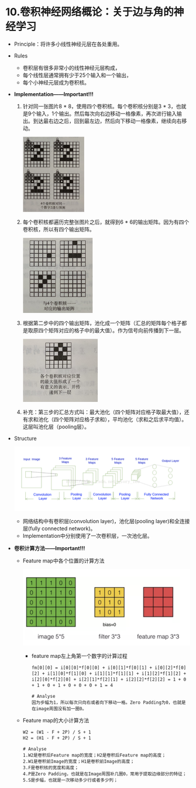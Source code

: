 # 10.卷积神经网络概论：关于边与角的神经学习

- Principle：将许多小线性神经元层在各处重用。

- Rules

  - 卷积层有很多非常小的线性神经元层构成，
  - 每个线性层通常拥有少于25个输入和一个输出，
  - 每个小神经元层成为卷积核。

- **Implementation——Important!!!**

  1. 针对同一张图片8 * 8，使用四个卷积核。每个卷积核分别是3 * 3，也就是9个输入，1个输出。然后每次向右边移动一格像素，再次进行输入输出。到达最右边之后，回到最左边，然后向下移动一格像素，继续向右移动。

     <img src="assets/卷积1.jpg" style="zoom:20%;" />

  2. 每个卷积核都遍历完整张图片之后，就得到6 * 6的输出矩阵。因为有四个卷积核，所以有四个输出矩阵。

     <img src="assets/卷积2.jpg" style="zoom:20%;" />

  3. 根据第二步中的四个输出矩阵，池化成一个矩阵（汇总的矩阵每个格子都是取原四个矩阵对应的格子中的最大值）。作为信号向前传播到下一层。

     <img src="assets/卷积3.jpg" style="zoom:20%;" />

  4. 补充：第三步的汇总方式叫：最大池化（四个矩阵对应格子取最大值），还有求和池化（四个矩阵对应格子求和），平均池化（求和之后求平均值）。这层叫池化层（pooling层）。

  

- Structure

  ![image-20200211152926763](assets/structure.png)

  - 网络结构中有卷积层(convolution layer)，池化层(pooling layer)和全连接层(fully connected network)。
  - Implementation中分别使用了一次卷积层，一次池化层。

- **卷积计算方法——Important!!!**

  <!--image是原图片，filter为卷积核，feature map为卷积结果-->

  - Feature map中各个位置的计算方法

    ![image-20200211154454122](assets/calculate1.png)

    - feature map左上角第一个数字的计算过程

      ```shell
      fm[0][0] = i[0][0]*f[0][0] + i[0][1]*f[0][1] + i[0][2]*f[0][2] + i[1][0]*f[1][0] + i[1][1]*f[1][1] + i[1][2]*f[1][2] + i[2][0]*f[2][0] + i[2][1]*f[2][1] + i[2][2]*f[2][2] = 1 + 0 + 1 + 0 + 1 + 0 + 0 + 0 + 1 = 4
      ```

      ```shell
      # Analyse
      因为步幅为1，所以每次只向右或者向下移动一格。Zero Padding为0，也就是在image周围没有加一圈0。
      ```

  - Feature map的大小计算方法

    ```
    W2 = (W1 - F + 2P) / S + 1
    H2 = (H1 - F + 2P) / S + 1
    ```

    ```shell
    # Analyse
    1.W2是卷积后Feature map的宽度；H2是卷积后Feature map的高度；
    2.W1是卷积前Image的宽度；H1是卷积前Image的高度；
    3.F是卷积核的宽度和高度；
    4.P是Zero Padding，也就是在Image周围补几圈0，常用于提取边缘部分的特征；
    5.S是步幅，也就是一次移动多少行或者多少列；
    ```

    